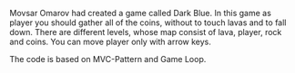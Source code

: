Movsar Omarov had created a game called Dark Blue. 
In this game as player you should gather all of the coins, without to touch lavas and to fall down.
There are different levels, whose map consist of lava, player, rock and coins. 
You can move player only with arrow keys.

The code is based on MVC-Pattern and Game Loop.
